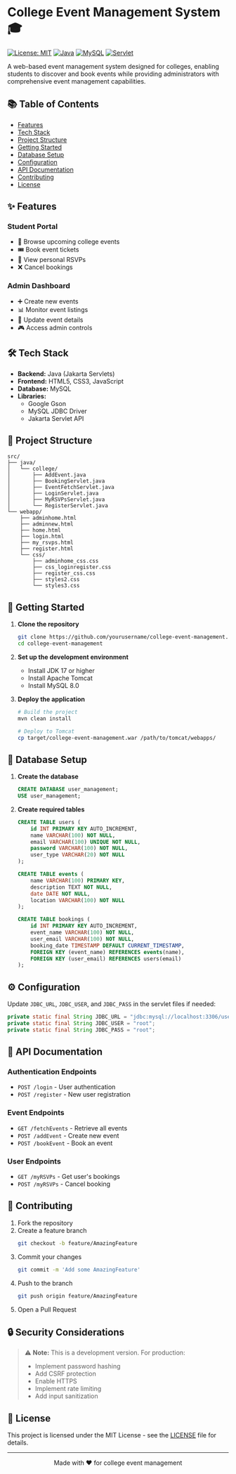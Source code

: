 # College Event Management System 🎓

[![License: MIT](https://img.shields.io/badge/License-MIT-yellow.svg)](https://opensource.org/licenses/MIT)
[![Java](https://img.shields.io/badge/Java-17-red.svg)](https://www.oracle.com/java/)
[![MySQL](https://img.shields.io/badge/MySQL-8.0-blue.svg)](https://www.mysql.com/)
[![Servlet](https://img.shields.io/badge/Servlet-Jakarta-green.svg)](https://jakarta.ee/)

A web-based event management system designed for colleges, enabling students to discover and book events while providing administrators with comprehensive event management capabilities.

## 📚 Table of Contents
- [Features](#-features)
- [Tech Stack](#-tech-stack)
- [Project Structure](#-project-structure)
- [Getting Started](#-getting-started)
- [Database Setup](#-database-setup)
- [Configuration](#-configuration)
- [API Documentation](#-api-documentation)
- [Contributing](#-contributing)
- [License](#-license)

## ✨ Features

### Student Portal
- 📅 Browse upcoming college events
- 🎟️ Book event tickets
- 👀 View personal RSVPs
- ❌ Cancel bookings

### Admin Dashboard
- ➕ Create new events
- 📊 Monitor event listings
- 🔄 Update event details
- 🎮 Access admin controls

## 🛠️ Tech Stack

- **Backend:** Java (Jakarta Servlets)
- **Frontend:** HTML5, CSS3, JavaScript
- **Database:** MySQL
- **Libraries:** 
  - Google Gson
  - MySQL JDBC Driver
  - Jakarta Servlet API

## 📁 Project Structure

```plaintext
src/
├── java/
│   └── college/
│       ├── AddEvent.java
│       ├── BookingServlet.java
│       ├── EventFetchServlet.java
│       ├── LoginServlet.java
│       ├── MyRSVPsServlet.java
│       └── RegisterServlet.java
└── webapp/
    ├── adminhome.html
    ├── adminnew.html
    ├── home.html
    ├── login.html
    ├── my_rsvps.html
    ├── register.html
    └── css/
        ├── adminhome_css.css
        ├── css_loginregister.css
        ├── register_css.css
        ├── styles2.css
        └── styles3.css
```

## 🚀 Getting Started

1. **Clone the repository**
   ```bash
   git clone https://github.com/yourusername/college-event-management.git
   cd college-event-management
   ```

2. **Set up the development environment**
   - Install JDK 17 or higher
   - Install Apache Tomcat
   - Install MySQL 8.0

3. **Deploy the application**
   ```bash
   # Build the project
   mvn clean install

   # Deploy to Tomcat
   cp target/college-event-management.war /path/to/tomcat/webapps/
   ```

## 💾 Database Setup

1. **Create the database**
   ```sql
   CREATE DATABASE user_management;
   USE user_management;
   ```

2. **Create required tables**
   ```sql
   CREATE TABLE users (
       id INT PRIMARY KEY AUTO_INCREMENT,
       name VARCHAR(100) NOT NULL,
       email VARCHAR(100) UNIQUE NOT NULL,
       password VARCHAR(100) NOT NULL,
       user_type VARCHAR(20) NOT NULL
   );

   CREATE TABLE events (
       name VARCHAR(100) PRIMARY KEY,
       description TEXT NOT NULL,
       date DATE NOT NULL,
       location VARCHAR(100) NOT NULL
   );

   CREATE TABLE bookings (
       id INT PRIMARY KEY AUTO_INCREMENT,
       event_name VARCHAR(100) NOT NULL,
       user_email VARCHAR(100) NOT NULL,
       booking_date TIMESTAMP DEFAULT CURRENT_TIMESTAMP,
       FOREIGN KEY (event_name) REFERENCES events(name),
       FOREIGN KEY (user_email) REFERENCES users(email)
   );
   ```

## ⚙️ Configuration

Update `JDBC_URL`, `JDBC_USER`, and `JDBC_PASS` in the servlet files if needed:

```java
private static final String JDBC_URL = "jdbc:mysql://localhost:3306/user_management";
private static final String JDBC_USER = "root";
private static final String JDBC_PASS = "root";
```

## 📝 API Documentation

### Authentication Endpoints
- `POST /login` - User authentication
- `POST /register` - New user registration

### Event Endpoints
- `GET /fetchEvents` - Retrieve all events
- `POST /addEvent` - Create new event
- `POST /bookEvent` - Book an event

### User Endpoints
- `GET /myRSVPs` - Get user's bookings
- `POST /myRSVPs` - Cancel booking

## 🤝 Contributing

1. Fork the repository
2. Create a feature branch
   ```bash
   git checkout -b feature/AmazingFeature
   ```
3. Commit your changes
   ```bash
   git commit -m 'Add some AmazingFeature'
   ```
4. Push to the branch
   ```bash
   git push origin feature/AmazingFeature
   ```
5. Open a Pull Request

## 🔒 Security Considerations

> ⚠️ **Note:** This is a development version. For production:
> - Implement password hashing
> - Add CSRF protection
> - Enable HTTPS
> - Implement rate limiting
> - Add input sanitization

## 📄 License

This project is licensed under the MIT License - see the [LICENSE](LICENSE) file for details.

---

<div align="center">
Made with ❤️ for college event management
</div>
